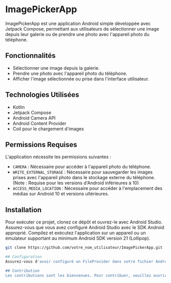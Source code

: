 # ImagePickerApp

ImagePickerApp est une application Android simple développée avec Jetpack Compose, permettant aux utilisateurs de sélectionner une image depuis leur galerie ou de prendre une photo avec l'appareil photo du téléphone.

## Fonctionnalités

- Sélectionner une image depuis la galerie.
- Prendre une photo avec l'appareil photo du téléphone.
- Afficher l'image sélectionnée ou prise dans l'interface utilisateur.

## Technologies Utilisées

- Kotlin
- Jetpack Compose
- Android Camera API
- Android Content Provider
- Coil pour le chargement d'images

## Permissions Requises

L'application nécessite les permissions suivantes :

- `CAMERA` : Nécessaire pour accéder à l'appareil photo du téléphone.
- `WRITE_EXTERNAL_STORAGE` : Nécessaire pour sauvegarder les images prises avec l'appareil photo dans le stockage externe du téléphone. (Note : Requise pour les versions d'Android inférieures à 10)
- `ACCESS_MEDIA_LOCATION` : Nécessaire pour accéder à l'emplacement des médias sur Android 10 et versions ultérieures.

## Installation

Pour exécuter ce projet, clonez ce dépôt et ouvrez-le avec Android Studio. Assurez-vous que vous avez configuré Android Studio avec le SDK Android approprié. Compilez et exécutez l'application sur un appareil ou un émulateur supportant au minimum Android SDK version 21 (Lollipop).

```bash
git clone https://github.com/votre_nom_utilisateur/ImagePickerApp.git

## Configuration
Assurez-vous d'avoir configuré un FileProvider dans votre fichier AndroidManifest.xml pour partager des fichiers entre votre application et l'appareil photo. Vous devrez également définir les chemins d'accès pour les fichiers partagés dans un fichier XML dans le dossier res/xml.

## Contribution
Les contributions sont les bienvenues. Pour contribuer, veuillez ouvrir une issue pour discuter de ce que vous aimeriez changer ou soumettre directement une pull request.
